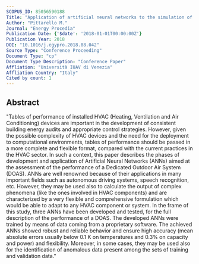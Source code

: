 ```yaml
---
SCOPUS_ID: 85056590188
Title: "Application of artificial neural networks to the simulation of a Dedicated Outdoor Air System (DOAS)"
Author: "Pittarello M."
Journal: "Energy Procedia"
Publication Date: {'$date': '2018-01-01T00:00:00Z'}
Publication Year: 2018
DOI: "10.1016/j.egypro.2018.08.042"
Source Type: "Conference Proceeding"
Document Type: "cp"
Document Type Description: "Conference Paper"
Affliation: "Università IUAV di Venezia"
Affliation Country: "Italy"
Cited by count: 1
---
```


## Abstract
"Tables of performance of installed HVAC (Heating, Ventilation and Air Conditioning) devices are important in the development of consistent building energy audits and appropriate control strategies. However, given the possible complexity of HVAC devices and the need for the deployment to computational environments, tables of performance should be passed in a more complete and flexible format, compared with the current practices in the HVAC sector. In such a context, this paper describes the phases of development and application of Artificial Neural Networks (ANNs) aimed at the assessment of the performance of a Dedicated Outdoor Air System (DOAS). ANNs are well renowned because of their applications in many important fields such as autonomous driving systems, speech recognition, etc. However, they may be used also to calculate the output of complex phenomena (like the ones involved in HVAC components) and are characterized by a very flexible and comprehensive formulation which would be able to adapt to any HVAC component or system. In the frame of this study, three ANNs have been developed and tested, for the full description of the performance of a DOAS. The developed ANNs were trained by means of data coming from a proprietary software. The achieved ANNs showed robust and reliable behavior and ensure high accuracy (mean absolute errors usually below 0.1 K on temperatures and 0.3% on capacity and power) and flexibility. Moreover, in some cases, they may be used also for the identification of anomalous data present among the sets of training and validation data."
